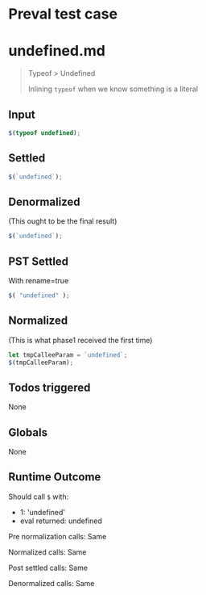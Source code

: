 # Preval test case

# undefined.md

> Typeof > Undefined
>
> Inlining `typeof` when we know something is a literal

## Input

`````js filename=intro
$(typeof undefined);
`````


## Settled


`````js filename=intro
$(`undefined`);
`````


## Denormalized
(This ought to be the final result)

`````js filename=intro
$(`undefined`);
`````


## PST Settled
With rename=true

`````js filename=intro
$( "undefined" );
`````


## Normalized
(This is what phase1 received the first time)

`````js filename=intro
let tmpCalleeParam = `undefined`;
$(tmpCalleeParam);
`````


## Todos triggered


None


## Globals


None


## Runtime Outcome


Should call `$` with:
 - 1: 'undefined'
 - eval returned: undefined

Pre normalization calls: Same

Normalized calls: Same

Post settled calls: Same

Denormalized calls: Same

